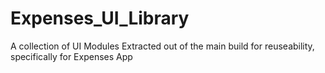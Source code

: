 # Expenses_UI_Library

A collection of UI Modules Extracted out of the main build for reuseability, specifically for Expenses App 

